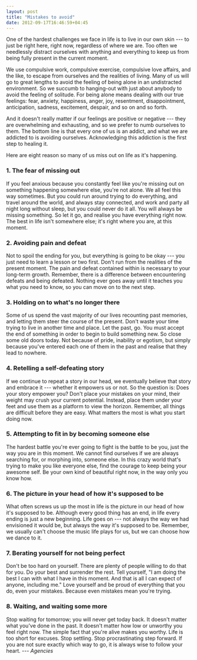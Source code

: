 ```yaml
---
layout: post
title: "Mistakes to avoid"
date: 2012-09-17T16:46:59+04:45
---
```


One of the hardest challenges we face in life is to live in our own skin --- to just be right here, right now, regardless of where we are. Too often we needlessly distract ourselves with anything and everything to keep us from being fully present in the current moment.

We use compulsive work, compulsive exercise, compulsive love affairs, and the like, to escape from ourselves and the realities of living. Many of us will go to great lengths to avoid the feeling of being alone in an undistracted environment. So we succumb to hanging-out with just about anybody to avoid the feeling of solitude. For being alone means dealing with our true feelings: fear, anxiety, happiness, anger, joy, resentment, disappointment, anticipation, sadness, excitement, despair, and so on and so forth.

And it doesn't really matter if our feelings are positive or negative --- they are overwhelming and exhausting, and so we prefer to numb ourselves to them. The bottom line is that every one of us is an addict, and what we are addicted to is avoiding ourselves. Acknowledging this addiction is the first step to healing it.

Here are eight reason so many of us miss out on life as it's happening.

### 1. The fear of missing out

If you feel anxious because you constantly feel like you're missing out on something happening somewhere else, you're not alone. We all feel this way sometimes. But you could run around trying to do everything, and travel around the world, and always stay connected, and work and party all night long without sleep, but you could never do it all. You will always be missing something. So let it go, and realise you have everything right now. The best in life isn't somewhere else; it's right where you are, at this moment.

### 2. Avoiding pain and defeat

Not to spoil the ending for you, but everything is going to be okay --- you just need to learn a lesson or two first. Don't run from the realities of the present moment. The pain and defeat contained within is necessary to your long-term growth. Remember, there is a difference between encountering defeats and being defeated. Nothing ever goes away until it teaches you what you need to know, so you can move on to the next step.

### 3. Holding on to what's no longer there

Some of us spend the vast majority of our lives recounting past memories, and letting them steer the course of the present. Don't waste your time trying to live in another time and place. Let the past, go. You must accept the end of something in order to begin to build something new. So close some old doors today. Not because of pride, inability or egotism, but simply because you've entered each one of them in the past and realise that they lead to nowhere.

### 4. Retelling a self-defeating story

If we continue to repeat a story in our head, we eventually believe that story and embrace it --- whether it empowers us or not. So the question is: Does your story empower you? Don't place your mistakes on your mind, their weight may crush your current potential. Instead, place them under your feet and use them as a platform to view the horizon. Remember, all things are difficult before they are easy. What matters the most is what you start doing now.

### 5. Attempting to fit in by becoming someone else

The hardest battle you're ever going to fight is the battle to be you, just the way you are in this moment. We cannot find ourselves if we are always searching for, or morphing into, someone else. In this crazy world that's trying to make you like everyone else, find the courage to keep being your awesome self. Be your own kind of beautiful right now, in the way only you know how.

### 6. The picture in your head of how it's supposed to be

What often screws us up the most in life is the picture in our head of how it's supposed to be. Although every good thing has an end, in life every ending is just a new beginning. Life goes on --- not always the way we had envisioned it would be, but always the way it's supposed to be. Remember, we usually can't choose the music life plays for us, but we can choose how we dance to it.

### 7. Berating yourself for not being perfect

Don't be too hard on yourself. There are plenty of people willing to do that for you. Do your best and surrender the rest. Tell yourself, "I am doing the best I can with what I have in this moment. And that is all I can expect of anyone, including me." Love yourself and be proud of everything that you do, even your mistakes. Because even mistakes mean you're trying.

### 8. Waiting, and waiting some more

Stop waiting for tomorrow; you will never get today back. It doesn't matter what you've done in the past. It doesn't matter how low or unworthy you feel right now. The simple fact that you're alive makes you worthy. Life is too short for excuses. Stop settling. Stop procrastinating step forward. If you are not sure exactly which way to go, it is always wise to follow your heart. *--- Agencies*
